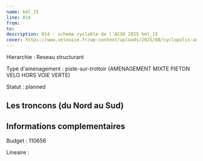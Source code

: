 ```yaml
---
name: kml_15 
line: 814
from: 
to:  
description: 814 - schema cyclable de l'ACSO 2025 kml_15 
cover: https://www.velooise.fr/wp-content/uploads/2025/08/cyclopolis-acso-814.jpg
---
```

Hierarchie : Reseau structurant

Type d'amenagement : piste-sur-trottoir (AMENAGEMENT MIXTE PIETON VELO HORS VOIE VERTE)

Statut : planned

## Les troncons (du Nord au Sud)

## Informations complementaires

Budget  : 110656 

Lineaire :

